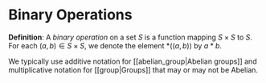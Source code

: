 # Binary Operations
**Definition**: A *binary operation* on a set $S$ is a function mapping $S \times S$ to $S$. For each $(a, b) \in S \times S$, we denote the element $*((a, b))$ by $a * b$.

We typically use additive notation for [[abelian_group|Abelian groups]] and multiplicative notation for [[group|Groups]] that may or may not be Abelian.